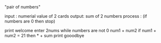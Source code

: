 "pair of numbers"

input : numerial value of 2 cards
output: sum of 2 numbers
process : 
(if numbers are 0
then stop)

print welcome
enter 2nums
while numbers are not 0
 num1 + num2
  if num1 + num2 = 21
   then * + sum
print gooodbye